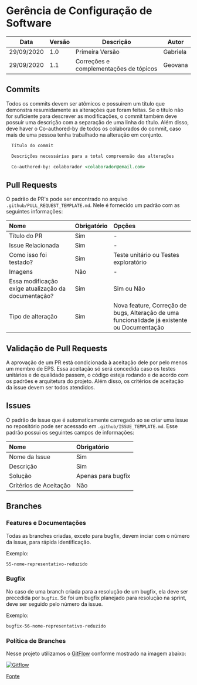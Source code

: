 # Gerência de Configuração de Software

| Data       | Versão | Descrição       | Autor              |
| ----       | ------ | ---------       | -----              |
| 29/09/2020 | 1.0    | Primeira Versão | Gabriela           |
| 29/09/2020 | 1.1    | Correções e complementações de tópicos | Geovana           |

## Commits

Todos os commits devem ser atômicos e possuirem um título que demonstra resumidamente as alterações que foram feitas. Se o título não for suficiente para descrever as modificações, o commit também deve possuir uma descrição com a separação de uma linha do título. Além disso, deve haver o Co-authored-by de todos os colaborados do commit, caso mais de uma pessoa tenha trabalhado na alteração em conjunto.

```md
  Título do commit

  Descrições necessárias para a total compreensão das alterações

  Co-authored-by: colaborador <colaborador@email.com>
```

## Pull Requests

O padrão de PR's pode ser encontrado no arquivo `.github/PULL_REQUEST_TEMPLATE.md`. Nele é fornecido um padrão com as seguintes informações:

| Nome | Obrigatório | Opções |
| :--- | :--- | :--- |
| Título do PR | Sim | - |
| Issue Relacionada | Sim | - |
| Como isso foi testado? | Sim | Teste unitário ou Testes exploratório |
| Imagens | Não | - |
| Essa modificação exige atualização da documentação? | Sim | Sim ou Não |
| Tipo de alteração | Sim | Nova feature, Correção de bugs, Alteração de uma funcionalidade já existente ou Documentação

## Validação de Pull Requests

A aprovação de um PR está condicionada à aceitação dele por pelo menos um membro de EPS. Essa aceitação só será concedida caso os testes unitários e de qualidade passem, o código esteja rodando e de acordo com os padrões e arquitetura do projeto. Além disso, os critérios de aceitação da issue devem ser todos atendidos.

## Issues

O padrão de issue que é automaticamente carregado ao se criar uma issue no repositório pode ser acessado em `.github/ISSUE_TEMPLATE.md`. Esse padrão possui os seguintes campos de informações:

| Nome | Obrigatório |
| :--- | :--- |
| Nome da Issue | Sim |
| Descrição | Sim |
| Solução | Apenas para bugfix |
| Critérios de Aceitação | Não |

## Branches

### Features e Documentações

Todas as branches criadas, exceto para bugfix, devem inciar com o número da issue, para rápida identificação.

Exemplo:

`55-nome-representativo-reduzido`

### Bugfix

No caso de uma branch criada para a resolução de um bugfix, ela deve ser precedida por `bugfix`. Se foi um bugfix planejado para resolução na sprint, deve ser seguido pelo número da issue.

Exemplo:

`bugfix-56-nome-representativo-reduzido`

### Política de Branches

Nesse projeto utilizamos o [GitFlow](https://www.atlassian.com/br/git/tutorials/comparing-workflows/gitflow-workflow) conforme mostrado na imagem abaixo:


[![Gitflow](https://i.imgur.com/X1iu2XJ.png)](https://i.imgur.com/X1iu2XJ.png)

[Fonte](https://codigomaromba.com/2019/01/02/git-gitflow-usar-ou-nao-usar/)
